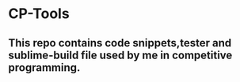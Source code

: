 # CP-Tools
## This repo contains code snippets,tester and sublime-build file used by me in competitive programming.
